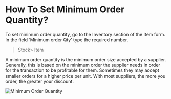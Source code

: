 # How To Set Minimum Order Quantity?

To set minimum order quantity, go to the Inventory section of the Item form. In the field ‘Minimum order Qty’ type the required number.

> Stock> Item

A minimum order quantity is the minimum order size accepted by a supplier. Generally, this is based on the minimum order the supplier needs in order for the transaction to be profitable for them. Sometimes they may accept smaller orders for a higher price per unit. With most suppliers, the more you order, the greater your discount.

![Minimum Order Quantity](/assets/frappe_io/images/erpnext/faq-min-ord-qty.png)
